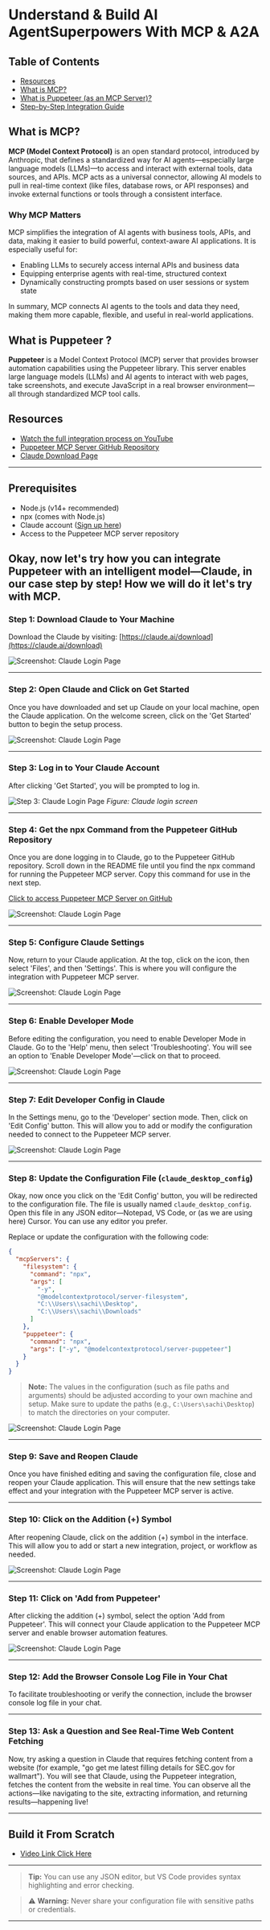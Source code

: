 # Understand & Build AI AgentSuperpowers With MCP & A2A

## Table of Contents

- [Resources](#resources)
- [What is MCP?](#what-is-mcp)
- [What is Puppeteer (as an MCP Server)?](#what-is-puppeteer-as-an-mcp-server)
- [Step-by-Step Integration Guide](#okay-now-lets-try-how-you-can-integrate-puppeteer-with-an-intelligent-model—claude-in-our-case-step-by-step-how-we-will-do-it-lets-try-with-mcp)

## What is MCP?

**MCP (Model Context Protocol)** is an open standard protocol, introduced by Anthropic, that defines a standardized way for AI agents—especially large language models (LLMs)—to access and interact with external tools, data sources, and APIs. MCP acts as a universal connector, allowing AI models to pull in real-time context (like files, database rows, or API responses) and invoke external functions or tools through a consistent interface.

### Why MCP Matters

MCP simplifies the integration of AI agents with business tools, APIs, and data, making it easier to build powerful, context-aware AI applications. It is especially useful for:

- Enabling LLMs to securely access internal APIs and business data
- Equipping enterprise agents with real-time, structured context
- Dynamically constructing prompts based on user sessions or system state

In summary, MCP connects AI agents to the tools and data they need, making them more capable, flexible, and useful in real-world applications.

## What is Puppeteer ?

**Puppeteer** is a Model Context Protocol (MCP) server that provides browser automation capabilities using the Puppeteer library. This server enables large language models (LLMs) and AI agents to interact with web pages, take screenshots, and execute JavaScript in a real browser environment—all through standardized MCP tool calls.

## Resources

- [Watch the full integration process on YouTube](https://www.youtube.com/watch?v=m2zVpS7aIm4)
- [Puppeteer MCP Server GitHub Repository](https://github.com/modelcontextprotocol/servers-archived/tree/main/src/puppeteer)
- [Claude Download Page](https://claude.ai/download)

---

## Prerequisites

- Node.js (v14+ recommended)
- npx (comes with Node.js)
- Claude account ([Sign up here](https://claude.ai/))
- Access to the Puppeteer MCP server repository

## Okay, now let's try how you can integrate Puppeteer with an intelligent model—Claude, in our case step by step! How we will do it let's try with MCP.

### Step 1: Download Claude to Your Machine

Download the Claude by visiting: [https://claude.ai/download](https://claude.ai/download)

![Screenshot: Claude Login Page](images/img-3.png)

---

### Step 2: Open Claude and Click on Get Started

Once you have downloaded and set up Claude on your local machine, open the Claude application. On the welcome screen, click on the 'Get Started' button to begin the setup process.

![Screenshot: Claude Login Page](images/img-4.png)

---

### Step 3: Log in to Your Claude Account

After clicking 'Get Started', you will be prompted to log in.

![Step 3: Claude Login Page](images/img-5.png)
_Figure: Claude login screen_

---

### Step 4: Get the npx Command from the Puppeteer GitHub Repository

Once you are done logging in to Claude, go to the Puppeteer GitHub repository. Scroll down in the README file until you find the npx command for running the Puppeteer MCP server. Copy this command for use in the next step.

[Click to access Puppeteer MCP Server on GitHub](https://github.com/modelcontextprotocol/servers-archived/tree/main/src/puppeteer)

![Screenshot: Claude Login Page](images/img-2.png)

---

### Step 5: Configure Claude Settings

Now, return to your Claude application. At the top, click on the icon, then select 'Files', and then 'Settings'. This is where you will configure the integration with Puppeteer MCP server.

![Screenshot: Claude Login Page](images/img-6.png)

---

### Step 6: Enable Developer Mode

Before editing the configuration, you need to enable Developer Mode in Claude. Go to the 'Help' menu, then select 'Troubleshooting'. You will see an option to 'Enable Developer Mode'—click on that to proceed.

![Screenshot: Claude Login Page](images/img-14.png)

---

### Step 7: Edit Developer Config in Claude

In the Settings menu, go to the 'Developer' section mode. Then, click on 'Edit Config' button. This will allow you to add or modify the configuration needed to connect to the Puppeteer MCP server.

![Screenshot: Claude Login Page](images/img-7.png)

---

### Step 8: Update the Configuration File (`claude_desktop_config`)

Okay, now once you click on the 'Edit Config' button, you will be redirected to the configuration file. The file is usually named `claude_desktop_config`. Open this file in any JSON editor—Notepad, VS Code, or (as we are using here) Cursor. You can use any editor you prefer.

Replace or update the configuration with the following code:

```json
{
  "mcpServers": {
    "filesystem": {
      "command": "npx",
      "args": [
        "-y",
        "@modelcontextprotocol/server-filesystem",
        "C:\\Users\\sachi\\Desktop",
        "C:\\Users\\sachi\\Downloads"
      ]
    },
    "puppeteer": {
      "command": "npx",
      "args": ["-y", "@modelcontextprotocol/server-puppeteer"]
    }
  }
}
```

> **Note:**
> The values in the configuration (such as file paths and arguments) should be adjusted according to your own machine and setup. Make sure to update the paths (e.g., `C:\Users\sachi\Desktop`) to match the directories on your computer.

![Screenshot: Claude Login Page](images/img-13.png)

---

### Step 9: Save and Reopen Claude

Once you have finished editing and saving the configuration file, close and reopen your Claude application. This will ensure that the new settings take effect and your integration with the Puppeteer MCP server is active.

---

### Step 10: Click on the Addition (+) Symbol

After reopening Claude, click on the addition (+) symbol in the interface. This will allow you to add or start a new integration, project, or workflow as needed.

![Screenshot: Claude Login Page](images/img-11.png)

---

### Step 11: Click on 'Add from Puppeteer'

After clicking the addition (+) symbol, select the option 'Add from Puppeteer'. This will connect your Claude application to the Puppeteer MCP server and enable browser automation features.

![Screenshot: Claude Login Page](images/img-12.png)

---

### Step 12: Add the Browser Console Log File in Your Chat

To facilitate troubleshooting or verify the connection, include the browser console log file in your chat.

---

### Step 13: Ask a Question and See Real-Time Web Content Fetching

Now, try asking a question in Claude that requires fetching content from a website (for example, "go get me latest filling details for SEC.gov for wallmart"). You will see that Claude, using the Puppeteer integration, fetches the content from the website in real time. You can observe all the actions—like navigating to the site, extracting information, and returning results—happening live!

---

## Build it From Scratch

- [Video Link Click Here](https://pragyaallc-my.sharepoint.com/:v:/g/personal/sachin_parmar_legalgraph_ai/EdLPu7SqWuFCg9eRdfGwY4oBtriGRIw8r-_5kgxDr2Hy8g?e=nM3gdm)


---
> **Tip:** You can use any JSON editor, but VS Code provides syntax highlighting and error checking.

> ⚠️ **Warning:** Never share your configuration file with sensitive paths or credentials.

---
